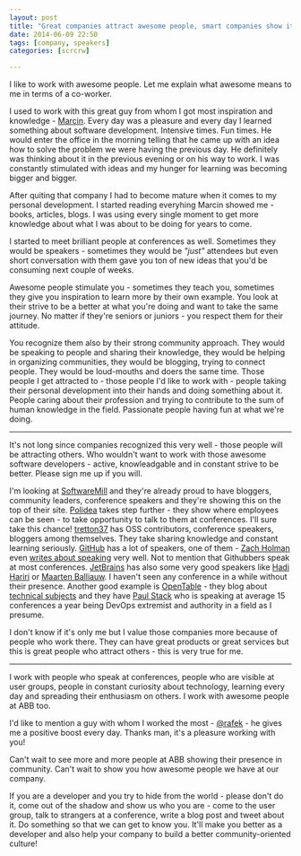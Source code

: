 ```yaml
---
layout: post
title: "Great companies attract awesome people, smart companies show it."
date: 2014-06-09 22:50
tags: [company, speakers]
categories: [scrcrw]

---
```


I like to work with awesome people. Let me explain what awesome means to me in terms of a co-worker.

I used to work with this great guy from whom I got most inspiration and knowledge - [Marcin](http://twitter.com/mabsky). Every day was a pleasure and every day I learned something about software development. Intensive times. Fun times. He would enter the office in the morning telling that he came up with an idea how to solve the problem we were having the previous day. He definitely was thinking about it in the previous evening or on his way to work. I was constantly stimulated with ideas and my hunger for learning was becoming bigger and bigger.

After quiting that company I had to become mature when it comes to my personal development. I started reading everyhing Marcin showed me - books, articles, blogs. I was using every single moment to get more knowledge about what I was about to be doing for years to come.

I started to meet brilliant people at conferences as well. Sometimes they would be speakers - sometimes they would be *"just"* attendees but even short conversation with them gave you ton of new ideas that you'd be consuming next couple of weeks.

Awesome people stimulate you - sometimes they teach you, sometimes they give you inspiration to learn more by their own example. You look at their strive to be a better at what you're doing and want to take the same journey. No matter if they're seniors or juniors - you respect them for their attitude. 

You recognize them also by their strong community approach. They would be speaking to people and sharing their knowledge, they would be helping in organizing communities, they would be blogging, trying to connect people. They would be loud-mouths and doers the same time. Those people I get attracted to - those people I'd like to work with - people taking their personal development into their hands and doing something about it. People caring about their profession and trying to contribute to the sum of human knowledge in the field. Passionate people having fun at what we're doing.

--- 

It's not long since companies recognized this very well - those people will be attracting others. Who wouldn't want to work with those awesome software developers - active, knowleadgable and in constant strive to be better. Please sign me up if you will.

I'm looking at [SoftwareMill](https://softwaremill.com/) and they're already proud to have bloggers, community leaders, conference speakers and they're showing this on the top of their site. [Polidea](http://www.polidea.com/) takes step further - they show where employees can be seen - to take opportunity to talk to them at conferences. I'll sure take this chance! [tretton37](http://tretton37.com/) has OSS contributors, conference speakers, bloggers among themselves. They take sharing knowledge and constant learning seriously. [GitHub](http://github.com/) has a lot of speakers, one of them - [Zach Holman](https://twitter.com/holman) even [writes about speaking](http://speaking.io) very well. Not to mention that Githubbers speak at most conferences. [JetBrains](http://jetbrains.com/) has also some very good speakers like [Hadi Hariri](https://twitter.com/hhariri) or [Maarten Balliauw](https://twitter.com/maartenballiauw). I haven't seen any conference in a while without their presence. Another good example is [OpenTable](http://www.opentable.com/) - they blog about [technical subjects](http://tech.opentable.co.uk/) and they have [Paul Stack](https://twitter.com/stack72) who is speaking at average 15 conferences a year being DevOps extremist and authority in a field as I presume.

I don't know if it's only me but I value those companies more because of people who work there. They can have great products or great services but this is great people who attract others - this is very true for me.

---

I work with people who speak at conferences, people who are visible at user groups, people in constant curiosity about technology, learning every day and spreading their enthusiasm on others. I work with awesome people at ABB too.

I'd like to mention a guy with whom I worked the most - [@rafek](https://twitter.com/rafek) - he gives me a positive boost every day. Thanks man, it's a pleasure working with you! 

Can't wait to see more and more people at ABB showing their presence in community. Can't wait to show you how awesome people we have at our company.

If you are a developer and you try to hide from the world - please don't do it, come out of the shadow and show us who you are - come to the user group, talk to strangers at a conference, write a blog post and tweet about it. Do something so that we can get to know you. It'll make you better as a developer and also help your company to build a better community-oriented culture!
